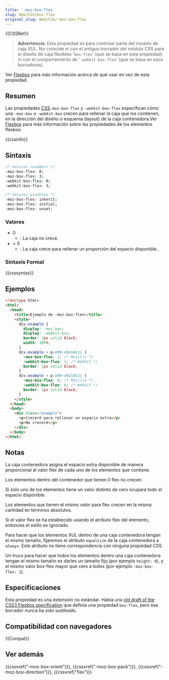 ```yaml
---
title: '-moz-box-flex'
slug: Web/CSS/box-flex
original_slug: Web/CSS/-moz-box-flex
---
```


{{CSSRef}}

> **Advertencia:** Esta propiedad es para controlar parte del modelo de caja XUL. No coincide ni con el antiguo borrador del módulo CSS para el diseño de caja flexibles '`box-flex`' (que se basa en esta propiedad) ni con el comportamiento de '`-webkit-box-flex`' (que se basa en esos borradores).

Ver [Flexbox](/es/docs/Web/CSS/CSS_Flexible_Box_Layout/Using_CSS_flexible_boxes) para más información acerca de qué usar en vez de esta propiedad.

## Resumen

Las propiedades [CSS](/es/docs/Web/CSS)`-moz-box-flex` y `-webkit-box-flex` especifican cómo una `-moz-box` o `-webkit-box` crecen para rellenar la caja que los contienen, en la dirección del diseño o esquema (layout) de la caja contenedora.Ver [Flexbox](/es/docs/Web/CSS/CSS_Flexible_Box_Layout/Using_CSS_flexible_boxes) para más información sobre las propiedades de los elementos flexbox.

{{cssinfo}}

## Síntaxis

```css
/* Valores <number> */
-moz-box-flex: 0;
-moz-box-flex: 3;
-webkit-box-flex: 0;
-webkit-box-flex: 3;

/* Valores gloables */
-moz-box-flex: inherit;
-moz-box-flex: initial;
-moz-box-flex: unset;
```

### Valores

- 0
  - : La caja no crece.
- \> 0
  - : La caja crece para rellenar un proporción del espacio disponible..

### Síntaxis Formal

{{csssyntax}}

## Ejemplos

```html
<!doctype html>
<html>
  <head>
    <title>Ejemplo de -moz-box-flex</title>
    <style>
      div.example {
        display: -moz-box;
        display: -webkit-box;
        border: 1px solid black;
        width: 100%;
      }
      div.example > p:nth-child(1) {
        -moz-box-flex: 1; /* Mozilla */
        -webkit-box-flex: 1; /* WebKit */
        border: 1px solid black;
      }
      div.example > p:nth-child(2) {
        -moz-box-flex: 0; /* Mozilla */
        -webkit-box-flex: 0; /* WebKit */
        border: 1px solid black;
      }
    </style>
  </head>
  <body>
    <div class="example">
      <p>Creceré para rellenar un espacio extra</p>
      <p>No creceré</p>
    </div>
  </body>
</html>
```

## Notas

La caja contenedora asigna el espacio extra disponible de manera proporcional al valor flex de cada uno de los elementos que contiene.

Los elementos dentro del contenedor que tienen 0 flex no crecen.

Si śolo uno de los elementos tiene un valor distinto de cero ocupará todo el espacio disponible.

Los elementos que tienen el mismo valor para flex crecen en la misma cantidad en términos absolutos.

Si el valor flex se ha establecido usando el atributo flex del elemento, entonces el estilo es ignorado.

Para hacer que los elementos XUL dentro de una caja contenedora tengan el mismo tamaño, fijaremos el atributo `equalsize` de la caja contenedora a `always`. Este atributo no tiene correspondencia con ninguna propiedad CSS.

Un truco para hacer que todos los elementos dentro una caja contenedora tengan el mismo tamaño es darles un tamaño fijo,(por ejemplo `height: 0`), y el mismo valor box-flex mayor que cero a todos (por ejemplo `-moz-box-flex: 1`).

## Especificaciones

Esta propiedad es una extensión no estándar. Había una [old draft of the CSS3 Flexbox specification](http://www.w3.org/TR/2009/WD-css3-flexbox-20090723/) que definía una propiedad `box-flex`, pero ese borrador nunca ha sido sustituido.

## Compatibilidad con navegadores

{{Compat}}

## Ver además

{{cssxref("-moz-box-orient")}}, {{cssxref("-moz-box-pack")}}, {{cssxref("-moz-box-direction")}}, {{cssxref("flex")}}
